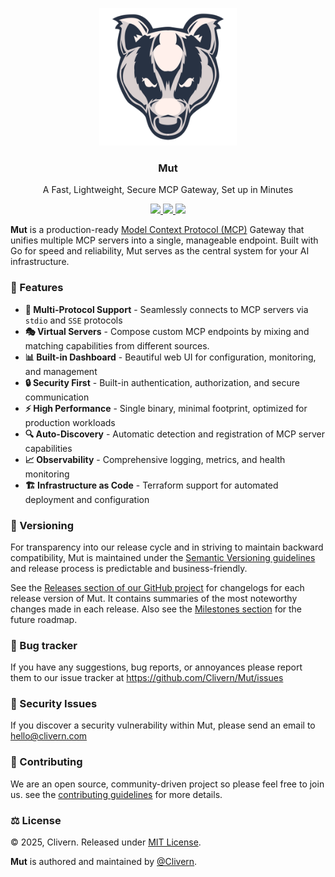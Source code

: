 <p align="center">
    <img alt="Mut Logo" src="/static/logo.png?v=0.4.0" width="220" />
    <h3 align="center">Mut</h3>
    <p align="center">A Fast, Lightweight, Secure MCP Gateway, Set up in Minutes</p>
    <p align="center">
        <a href="https://github.com/Clivern/Mut/actions/workflows/api.yml">
            <img src="https://github.com/Clivern/Mut/actions/workflows/api.yml/badge.svg">
        </a>
        <a href="https://github.com/Clivern/Mut/releases">
            <img src="https://img.shields.io/badge/Version-v0.4.0-red.svg">
        </a>
        <a href="https://github.com/Clivern/Mut/blob/main/LICENSE">
            <img src="https://img.shields.io/badge/LICENSE-MIT-grey.svg">
        </a>
    </p>
</p>

**Mut** is a production-ready [Model Context Protocol (MCP)](https://modelcontextprotocol.io/) Gateway that unifies multiple MCP servers into a single, manageable endpoint. Built with Go for speed and reliability, Mut serves as the central system for your AI infrastructure.

### 🎯 Features

- **🔌 Multi-Protocol Support** - Seamlessly connects to MCP servers via `stdio` and `SSE` protocols
- **🎭 Virtual Servers** - Compose custom MCP endpoints by mixing and matching capabilities from different sources.
- **📊 Built-in Dashboard** - Beautiful web UI for configuration, monitoring, and management
- **🔒 Security First** - Built-in authentication, authorization, and secure communication
- **⚡ High Performance** - Single binary, minimal footprint, optimized for production workloads
- **🔍 Auto-Discovery** - Automatic detection and registration of MCP server capabilities
- **📈 Observability** - Comprehensive logging, metrics, and health monitoring
- **🏗️ Infrastructure as Code** - Terraform support for automated deployment and configuration


### 🧭 Versioning

For transparency into our release cycle and in striving to maintain backward compatibility, Mut is maintained under the [Semantic Versioning guidelines](https://semver.org/) and release process is predictable and business-friendly.

See the [Releases section of our GitHub project](https://github.com/Clivern/Mut/releases) for changelogs for each release version of Mut. It contains summaries of the most noteworthy changes made in each release. Also see the [Milestones section](https://github.com/Clivern/Mut/milestones) for the future roadmap.


### 🐞 Bug tracker

If you have any suggestions, bug reports, or annoyances please report them to our issue tracker at https://github.com/Clivern/Mut/issues


### 🔐 Security Issues

If you discover a security vulnerability within Mut, please send an email to [hello@clivern.com](mailto:hello@clivern.com)


### 🤝 Contributing

We are an open source, community-driven project so please feel free to join us. see the [contributing guidelines](CONTRIBUTING.md) for more details.


### ⚖️ License

© 2025, Clivern. Released under [MIT License](https://opensource.org/licenses/mit-license.php).

**Mut** is authored and maintained by [@Clivern](http://github.com/Clivern).
